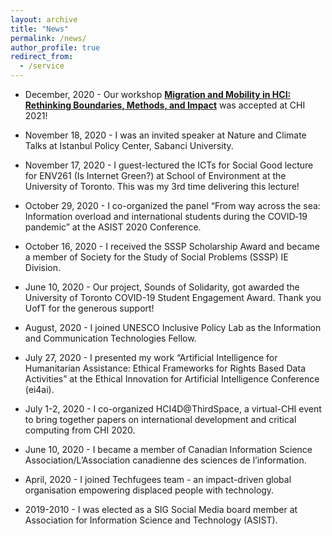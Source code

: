 ```yaml
---
layout: archive
title: "News"
permalink: /news/
author_profile: true
redirect_from:
  - /service
---
```


* December, 2020 - Our workshop [**Migration and Mobility in HCI: Rethinking Boundaries, Methods, and Impact**](http://www.cs.toronto.edu/~dsabie/MigrationWorkshop/) was accepted at CHI 2021!

* November 18, 2020 - I was an invited speaker at Nature and Climate Talks at Istanbul Policy Center, Sabanci University.

* November 17, 2020 - I guest-lectured the ICTs for Social Good lecture for ENV261 (Is Internet Green?) at School of Environment at the University of Toronto.  This was my 3rd time delivering this lecture!

* October 29, 2020 - I co-organized the panel “From way across the sea: Information overload and international students during the COVID‐19 pandemic” at the ASIST 2020 Conference. 

* October 16, 2020 - I received the SSSP Scholarship Award and became a member of Society for the Study of Social Problems (SSSP) IE Division.

* June 10, 2020 - Our project, Sounds of Solidarity, got awarded the University of Toronto COVID-19 Student Engagement Award.  Thank you UofT for the generous support! 

* August, 2020 - I joined UNESCO Inclusive Policy Lab as the Information and Communication Technologies Fellow. 

* July 27, 2020 - I presented my work “Artificial Intelligence for Humanitarian Assistance: Ethical Frameworks for Rights Based Data Activities” at the Ethical Innovation for Artificial Intelligence Conference (ei4ai). 

* July 1-2, 2020 - I co-organized HCI4D@ThirdSpace, a virtual-CHI event to bring together papers on international development and critical computing from CHI 2020.   

* June 10, 2020 - I became a member of Canadian Information Science Association/L’Association canadienne des sciences de l’information. 

* April, 2020 - I joined Techfugees team - an impact-driven global organisation empowering displaced people with technology. 

* 2019-2010 - I was elected as a SIG Social Media board member at  Association for Information Science and Technology (ASIST). 



